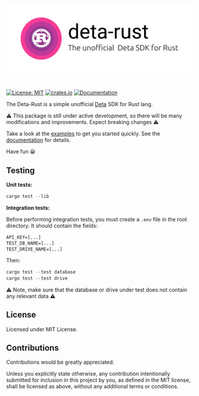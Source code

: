 <p align="center">
  <img width="800" src="https://github.com/JakubesP/deta-rust/blob/main/logo.svg?raw=true">
</p>

<br>

[![License: MIT](https://img.shields.io/badge/License-MIT-yellow.svg)](https://opensource.org/licenses/MIT)
[![crates.io](https://img.shields.io/crates/v/deta_rust.svg)](https://crates.io/crates/deta_rust)
[![Documentation](https://docs.rs/deta_rust/badge.svg)](https://docs.rs/deta_rust)

The Deta-Rust is a simple unofficial [Deta](https://www.deta.sh/) SDK for Rust lang.

⚠️ This package is still under active development, so there will be many modifications and improvements. Expect breaking changes ⚠️

Take a look at the [examples](https://github.com/JakubesP/deta-rust/tree/main/examples) to get you started quickly. See the [documentation](https://docs.rs/deta_rust/latest/deta_rust/) for details.

Have fun 😀

## Testing

**Unit tests:**
```rust
cargo test --lib
```

**Integration tests:**

Before performing integration tests, you must create a `.env` file in the root directory. It should contain the fields:

```
API_KEY=[...]
TEST_DB_NAME=[...]
TEST_DRIVE_NAME=[...]
```

Then:

```rust
cargo test --test database
cargo test --test drive
```

⚠️ Note, make sure that the database or drive under test does not contain any relevant data ⚠️

## License

Licensed under MIT License.

## Contributions


Contributions would be greatly appreciated.

Unless you explicitly state otherwise, any contribution intentionally submitted for inclusion in this project by you, as defined in the MIT license, shall be licensed as above, without any additional terms or conditions.

